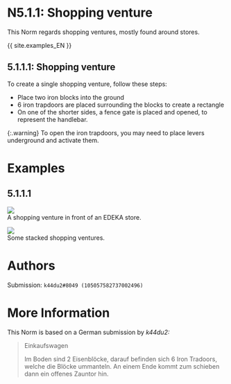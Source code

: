 # N5.1.1: Shopping venture

This Norm regards shopping ventures, mostly found around stores.

{{ site.examples_EN }}

## 5.1.1.1: Shopping venture

To create a single shopping venture, follow these steps:
* Place two iron blocks into the ground
* 6 iron trapdoors are placed surrounding the blocks to create a rectangle
* On one of the shorter sides, a fence gate is placed and opened, to represent the handlebar.

{:.warning}
To open the iron trapdoors, you may need to place levers underground and activate them.

# Examples

## 5.1.1.1

![](https://bte-n.github.io/resources/N5/1/1/shopping_venture.png)  
A shopping venture in front of an EDEKA store.

![](https://bte-n.github.io/resources/N5/1/1/shopping_ventures.png)  
Some stacked shopping ventures.

# Authors

Submission: `k44du2#8049 (105057582737002496)`

# More Information

This Norm is based on a German submission by _k44du2:_

> Einkaufswagen
>
> Im Boden sind 2 Eisenblöcke, darauf befinden sich 6 Iron Tradoors, welche die Blöcke ummanteln. An einem Ende kommt zum schieben dann ein offenes Zauntor hin.